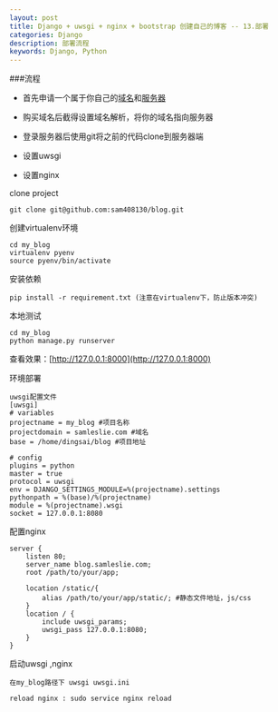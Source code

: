 ```yaml
---
layout: post
title: Django + uwsgi + nginx + bootstrap 创建自己的博客 -- 13.部署
categories: Django
description: 部署流程
keywords: Django, Python
---
```


###流程

* 首先申请一个属于你自己的[域名](http://www.net.cn)和[服务器](http://www.aliyun.com/)

* 购买域名后截得设置域名解析，将你的域名指向服务器

* 登录服务器后使用git将之前的代码clone到服务器端

* 设置uwsgi

* 设置nginx


clone project

```
git clone git@github.com:sam408130/blog.git
```

创建virtualenv环境

```
cd my_blog
virtualenv pyenv
source pyenv/bin/activate
```

安装依赖

```
pip install -r requirement.txt (注意在virtualenv下，防止版本冲突)
```

本地测试
```
cd my_blog
python manage.py runserver
```
查看效果：[http://127.0.0.1:8000](http://127.0.0.1:8000)

环境部署

```
uwsgi配置文件
[uwsgi]
# variables
projectname = my_blog #项目名称       
projectdomain = samleslie.com #域名
base = /home/dingsai/blog #项目地址       

# config
plugins = python
master = true
protocol = uwsgi
env = DJANGO_SETTINGS_MODULE=%(projectname).settings
pythonpath = %(base)/%(projectname)
module = %(projectname).wsgi
socket = 127.0.0.1:8080     
```

配置nginx

```
server {
    listen 80;
    server_name blog.samleslie.com;
    root /path/to/your/app;

    location /static/{
        alias /path/to/your/app/static/; #静态文件地址，js/css
    }
    location / {
        include uwsgi_params;
        uwsgi_pass 127.0.0.1:8080;
    }
}
```

启动uwsgi ,nginx 
```
在my_blog路径下 uwsgi uwsgi.ini

reload nginx : sudo service nginx reload

```